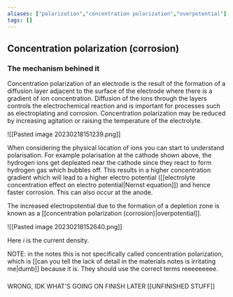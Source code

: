 ```yaml
---
aliases: ["polarization","concentration polarization","overpotential"]
tags: []
---
```


## Concentration polarization (corrosion)
### The mechanism behined it
Concentration polarization of an electrode is the result of the formation of a diffusion layer adjacent to the surface of the electrode where there is a gradient of ion concentration. 
Diffusion of the ions through the layers controls the electrochemical reaction and is important for processes such as electroplating and corrosion. 
Concentration polarization may be reduced by increasing agitation or raising the temperature of the electrolyte.

![[Pasted image 20230218151239.png]]

When considering the physical location of ions you can start to understand polarisation. For example polarisation at the cathode shown above, the hydrogen ions get depleated near the cathode since they react to form hydrogen gas which bubbles off. This results in a higher concentration gradient which will lead to a higher electro potential ([[electrolyte concentration effect on electro potential|Nernst equation]]) and hence faster corrosion. This can also occur at the anode.

The increased electropotential due to the formation of a depletion zone is known as a [[concentration polarization (corrosion)|overpotential]]. 

![[Pasted image 20230218152640.png]]

Here $i$ is the current density.

NOTE: in the notes this is not specifically called concentration polarization, which is [[can you tell the lack of detail in the materials notes is irritating me|dumb]] because it is. They should use the correct terms reeeeeeeee.

###

WRONG, IDK WHAT'S GOING ON FINISH LATER [[UNFINISHED STUFF]]
